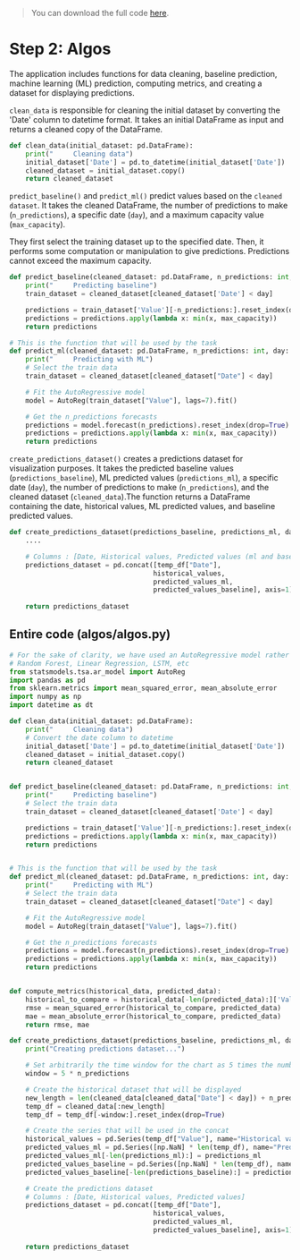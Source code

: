 > You can download the full code [here](https://github.com/Avaiga/taipy-getting-started/tree/develop/src).

# Step 2: Algos

The application includes functions for data cleaning, baseline prediction, machine learning (ML) prediction, computing metrics, and creating a dataset for displaying predictions.

`clean_data` is responsible for cleaning the initial dataset by converting the 'Date' column to datetime format. It takes an initial DataFrame as input and returns a cleaned copy of the DataFrame.

```python
def clean_data(initial_dataset: pd.DataFrame):
    print("     Cleaning data")
    initial_dataset['Date'] = pd.to_datetime(initial_dataset['Date'])
    cleaned_dataset = initial_dataset.copy()
    return cleaned_dataset
```


`predict_baseline()` and `predict_ml()` predict values based on the `cleaned dataset`. It takes the cleaned DataFrame, the number of predictions to make (`n_predictions`), a specific date (`day`), and a maximum capacity value (`max_capacity`).

They first select the training dataset up to the specified date. Then, it performs some computation or manipulation to give predictions. Predictions cannot exceed the maximum capacity.

```python
def predict_baseline(cleaned_dataset: pd.DataFrame, n_predictions: int, day: dt.datetime, max_capacity: int):
    print("     Predicting baseline")
    train_dataset = cleaned_dataset[cleaned_dataset['Date'] < day]

    predictions = train_dataset['Value'][-n_predictions:].reset_index(drop=True)
    predictions = predictions.apply(lambda x: min(x, max_capacity))
    return predictions

# This is the function that will be used by the task
def predict_ml(cleaned_dataset: pd.DataFrame, n_predictions: int, day: dt.datetime, max_capacity: int):
    print("     Predicting with ML")
    # Select the train data
    train_dataset = cleaned_dataset[cleaned_dataset["Date"] < day]

    # Fit the AutoRegressive model
    model = AutoReg(train_dataset["Value"], lags=7).fit()

    # Get the n_predictions forecasts
    predictions = model.forecast(n_predictions).reset_index(drop=True)
    predictions = predictions.apply(lambda x: min(x, max_capacity))
    return predictions
```


`create_predictions_dataset()` creates a predictions dataset for visualization purposes. It takes the predicted baseline values (`predictions_baseline`), ML predicted values (`predictions_ml`), a specific date (`day`), the number of predictions to make (`n_predictions`), and the cleaned dataset (`cleaned_data`).The function returns a DataFrame containing the date, historical values, ML predicted values, and baseline predicted values.


```python
def create_predictions_dataset(predictions_baseline, predictions_ml, day, n_predictions, cleaned_data):
    ....

    # Columns : [Date, Historical values, Predicted values (ml and baseline)]
    predictions_dataset = pd.concat([temp_df["Date"],
                                    historical_values,
                                    predicted_values_ml,
                                    predicted_values_baseline], axis=1)
    
    return predictions_dataset
```

## Entire code (algos/algos.py)

```python
# For the sake of clarity, we have used an AutoRegressive model rather than a pure ML model such as:
# Random Forest, Linear Regression, LSTM, etc   
from statsmodels.tsa.ar_model import AutoReg
import pandas as pd
from sklearn.metrics import mean_squared_error, mean_absolute_error
import numpy as np
import datetime as dt

def clean_data(initial_dataset: pd.DataFrame):
    print("     Cleaning data")
    # Convert the date column to datetime
    initial_dataset['Date'] = pd.to_datetime(initial_dataset['Date'])
    cleaned_dataset = initial_dataset.copy()
    return cleaned_dataset


def predict_baseline(cleaned_dataset: pd.DataFrame, n_predictions: int, day: dt.datetime, max_capacity: int):
    print("     Predicting baseline")
    # Select the train data
    train_dataset = cleaned_dataset[cleaned_dataset['Date'] < day]

    predictions = train_dataset['Value'][-n_predictions:].reset_index(drop=True)
    predictions = predictions.apply(lambda x: min(x, max_capacity))
    return predictions


# This is the function that will be used by the task
def predict_ml(cleaned_dataset: pd.DataFrame, n_predictions: int, day: dt.datetime, max_capacity: int):
    print("     Predicting with ML")
    # Select the train data
    train_dataset = cleaned_dataset[cleaned_dataset["Date"] < day]

    # Fit the AutoRegressive model
    model = AutoReg(train_dataset["Value"], lags=7).fit()

    # Get the n_predictions forecasts
    predictions = model.forecast(n_predictions).reset_index(drop=True)
    predictions = predictions.apply(lambda x: min(x, max_capacity))
    return predictions


def compute_metrics(historical_data, predicted_data):
    historical_to_compare = historical_data[-len(predicted_data):]['Value']
    rmse = mean_squared_error(historical_to_compare, predicted_data)
    mae = mean_absolute_error(historical_to_compare, predicted_data)
    return rmse, mae

def create_predictions_dataset(predictions_baseline, predictions_ml, day, n_predictions, cleaned_data):
    print("Creating predictions dataset...")

    # Set arbitrarily the time window for the chart as 5 times the number of predictions
    window = 5 * n_predictions

    # Create the historical dataset that will be displayed
    new_length = len(cleaned_data[cleaned_data["Date"] < day]) + n_predictions
    temp_df = cleaned_data[:new_length]
    temp_df = temp_df[-window:].reset_index(drop=True)

    # Create the series that will be used in the concat
    historical_values = pd.Series(temp_df["Value"], name="Historical values")
    predicted_values_ml = pd.Series([np.NaN] * len(temp_df), name="Predicted values ML")
    predicted_values_ml[-len(predictions_ml):] = predictions_ml 
    predicted_values_baseline = pd.Series([np.NaN] * len(temp_df), name="Predicted values Baseline")
    predicted_values_baseline[-len(predictions_baseline):] = predictions_baseline

    # Create the predictions dataset
    # Columns : [Date, Historical values, Predicted values]
    predictions_dataset = pd.concat([temp_df["Date"],
                                    historical_values,
                                    predicted_values_ml,
                                    predicted_values_baseline], axis=1)
    
    return predictions_dataset
```